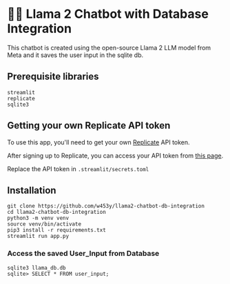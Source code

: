 # 🦙💬 Llama 2 Chatbot with Database Integration

This chatbot is created using the open-source Llama 2 LLM model from Meta and it saves the user input in the sqlite db.

## Prerequisite libraries

```
streamlit
replicate
sqlite3
```

## Getting your own Replicate API token

To use this app, you'll need to get your own [Replicate](https://replicate.com/) API token.

After signing up to Replicate, you can access your API token from [this page](https://replicate.com/account/api-tokens).

Replace the API token in ` .streamlit/secrets.toml `


## Installation

```
git clone https://github.com/w453y/llama2-chatbot-db-integration
cd llama2-chatbot-db-integration
python3 -m venv venv
source venv/bin/activate
pip3 install -r requirements.txt
streamlit run app.py
```

### Access the saved User_Input from Database

```
sqlite3 llama_db.db
sqlite> SELECT * FROM user_input;
```
